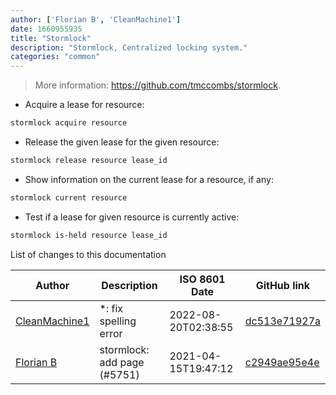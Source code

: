```yaml
---
author: ['Florian B', 'CleanMachine1']
date: 1660955935
title: "Stormlock"
description: "Stormlock, Centralized locking system."
categories: "common"
---
```

> More information: <https://github.com/tmccombs/stormlock>.

- Acquire a lease for resource:

```bash
stormlock acquire resource
```

- Release the given lease for the given resource:

```bash
stormlock release resource lease_id
```

- Show information on the current lease for a resource, if any:

```bash
stormlock current resource
```

- Test if a lease for given resource is currently active:

```bash
stormlock is-held resource lease_id
```
List of changes to this documentation


Author | Description | ISO 8601 Date | GitHub link
------|-----|-----|-----
[CleanMachine1](mailto:78213164+CleanMachine1@users.noreply.github.com) | *: fix spelling error | 2022-08-20T02:38:55 | [dc513e71927a](https://github.com/tldr-pages/tldr/commit/dc513e71927a6bd5c71ed08fcc95e353d71b0339)
[Florian B](mailto:gn0mish@protonmail.com) | stormlock: add page (#5751) | 2021-04-15T19:47:12 | [c2949ae95e4e](https://github.com/tldr-pages/tldr/commit/c2949ae95e4e159eb9ab90ec18cb80b392a35c4b)

